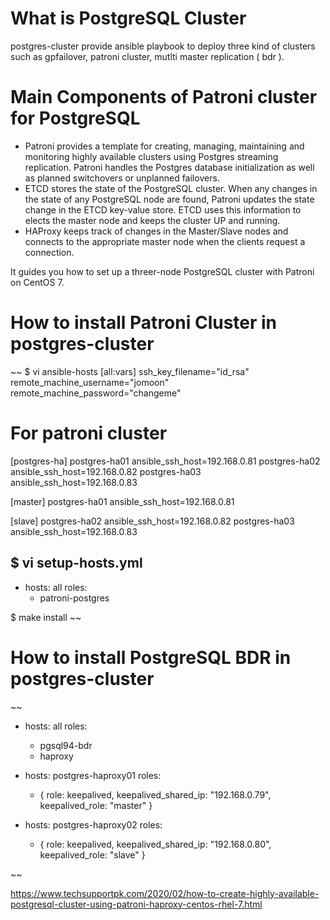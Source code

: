# What is PostgreSQL Cluster
postgres-cluster provide ansible playbook to deploy three kind of clusters such as gpfailover, patroni cluster, mutlti master replication ( bdr ).

# Main Components of Patroni cluster for PostgreSQL
- Patroni provides a template for creating, managing, maintaining and monitoring highly available clusters using Postgres streaming replication. Patroni handles the Postgres database initialization as well as planned switchovers or unplanned failovers.
- ETCD stores the state of the PostgreSQL cluster.  When any changes in the state of any PostgreSQL node are found, Patroni updates the state change in the ETCD key-value store. ETCD uses this information to elects the master node and keeps the cluster UP and running.
- HAProxy keeps track of changes in the Master/Slave nodes and connects to the appropriate master node when the clients request a connection.

It guides you how to set up a threer-node PostgreSQL cluster with Patroni on CentOS 7.

# How to install Patroni Cluster in postgres-cluster
~~
$ vi ansible-hosts
[all:vars]
ssh_key_filename="id_rsa"
remote_machine_username="jomoon"
remote_machine_password="changeme"

# For patroni cluster
[postgres-ha]
postgres-ha01 ansible_ssh_host=192.168.0.81
postgres-ha02 ansible_ssh_host=192.168.0.82
postgres-ha03 ansible_ssh_host=192.168.0.83

[master]
postgres-ha01 ansible_ssh_host=192.168.0.81

[slave]
postgres-ha02 ansible_ssh_host=192.168.0.82
postgres-ha03 ansible_ssh_host=192.168.0.83

$ vi setup-hosts.yml
---
- hosts: all
  roles:
    - patroni-postgres

$ make install
~~


# How to install PostgreSQL BDR in postgres-cluster
~~
- hosts: all
  roles:
    - pgsql94-bdr
    - haproxy

- hosts: postgres-haproxy01
  roles:
     - { role: keepalived, keepalived_shared_ip: "192.168.0.79", keepalived_role: "master" }

- hosts: postgres-haproxy02
  roles:
     - { role: keepalived, keepalived_shared_ip: "192.168.0.80", keepalived_role: "slave" }



~~



https://www.techsupportpk.com/2020/02/how-to-create-highly-available-postgresql-cluster-using-patroni-haproxy-centos-rhel-7.html

